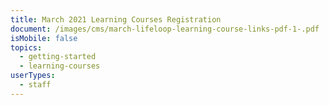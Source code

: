 ```yaml
---
title: March 2021 Learning Courses Registration
document: /images/cms/march-lifeloop-learning-course-links-pdf-1-.pdf
isMobile: false
topics:
  - getting-started
  - learning-courses
userTypes:
  - staff
---
```

